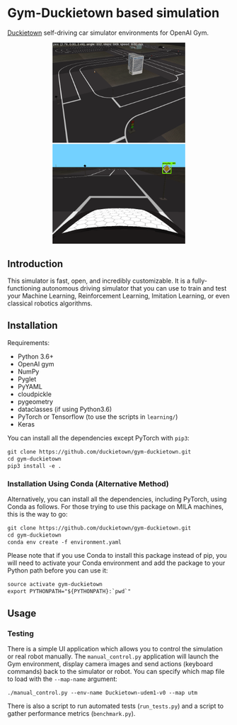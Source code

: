 # Gym-Duckietown based simulation

[Duckietown](http://duckietown.org/) self-driving car simulator environments for OpenAI Gym.

<p align="center">
<img src="media/top_View.png" width="300px"><br>
<img src="media/utm_stop_731.png" width="300px"><br>
</p>


## Introduction

This simulator is fast, open, and incredibly customizable. It is a fully-functioning autonomous driving simulator that you can use to train and test your Machine Learning, Reinforcement Learning, Imitation Learning, or even classical robotics algorithms. 

## Installation

Requirements:
- Python 3.6+
- OpenAI gym
- NumPy
- Pyglet
- PyYAML
- cloudpickle
- pygeometry
- dataclasses (if using Python3.6)
- PyTorch or Tensorflow (to use the scripts in `learning/`)
- Keras

You can install all the dependencies except PyTorch with `pip3`:

```
git clone https://github.com/duckietown/gym-duckietown.git
cd gym-duckietown
pip3 install -e .
```

### Installation Using Conda (Alternative Method)

Alternatively, you can install all the dependencies, including PyTorch, using Conda as follows. For those trying to use this package on MILA machines, this is the way to go:

```
git clone https://github.com/duckietown/gym-duckietown.git
cd gym-duckietown
conda env create -f environment.yaml
```

Please note that if you use Conda to install this package instead of pip, you will need to activate your Conda environment and add the package to your Python path before you can use it:

```
source activate gym-duckietown
export PYTHONPATH="${PYTHONPATH}:`pwd`"
```

## Usage

### Testing

There is a simple UI application which allows you to control the simulation or real robot manually. The `manual_control.py` application will launch the Gym environment, display camera images and send actions (keyboard commands) back to the simulator or robot. You can specify which map file to load with the `--map-name` argument:

```
./manual_control.py --env-name Duckietown-udem1-v0 --map utm
```

There is also a script to run automated tests (`run_tests.py`) and a script to gather performance metrics (`benchmark.py`).

